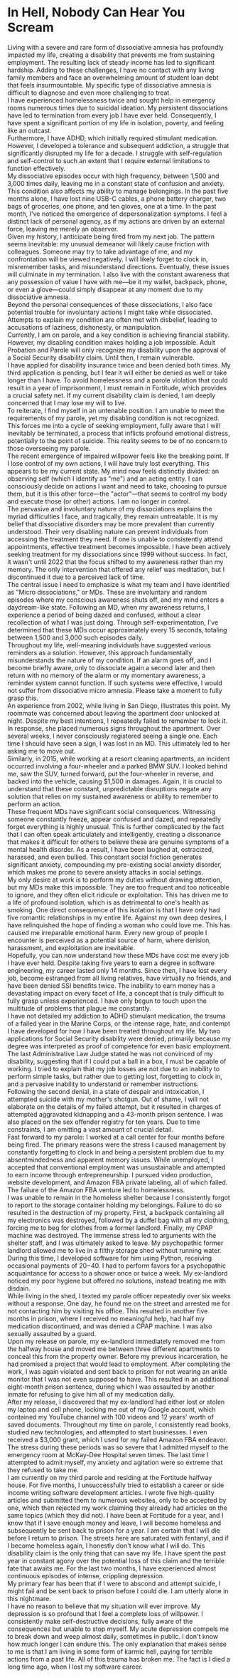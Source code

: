 # In Hell, Nobody Can Hear You Scream


Living with a severe and rare form of dissociative amnesia has profoundly impacted my life, creating a disability that prevents me from sustaining employment. The resulting lack of steady income has led to significant hardship. Adding to these challenges, I have no contact with any living family members and face an overwhelming amount of student loan debt that feels insurmountable. My specific type of dissociative amnesia is difficult to diagnose and even more challenging to treat.  
   I have experienced homelessness twice and sought help in emergency rooms numerous times due to suicidal ideation. My persistent dissociations have led to termination from every job I have ever held. Consequently, I have spent a significant portion of my life in isolation, poverty, and feeling like an outcast.  
Furthermore, I have ADHD, which initially required stimulant medication. However, I developed a tolerance and subsequent addiction, a struggle that significantly disrupted my life for a decade. I struggle with self-regulation and self-control to such an extent that I require external limitations to function effectively.  
   My dissociative episodes occur with high frequency, between 1,500 and 3,000 times daily, leaving me in a constant state of confusion and anxiety. This condition also affects my ability to manage belongings. In the past five months alone, I have lost nine USB-C cables, a phone battery charger, two bags of groceries, one phone, and ten gloves, one at a time. In the past month, I've noticed the emergence of depersonalization symptoms. I feel a distinct lack of personal agency, as if my actions are driven by an external force, leaving me merely an observer.  
   Given my history, I anticipate being fired from my next job. The pattern seems inevitable: my unusual demeanor will likely cause friction with colleagues. Someone may try to take advantage of me, and my confrontation will be viewed negatively. I will likely forget to clock in, misremember tasks, and misunderstand directions. Eventually, these issues will culminate in my termination. I also live with the constant awareness that any possession of value I have with me—be it my wallet, backpack, phone, or even a glove—could simply disappear at any moment due to my dissociative amnesia.  
   Beyond the personal consequences of these dissociations, I also face potential trouble for involuntary actions I might take while dissociated. Attempts to explain my condition are often met with disbelief, leading to accusations of laziness, dishonesty, or manipulation.  
   Currently, I am on parole, and a key condition is achieving financial stability. However, my disabling condition makes holding a job impossible. Adult Probation and Parole will only recognize my disability upon the approval of a Social Security disability claim. Until then, I remain vulnerable.  
   I have applied for disability insurance twice and been denied both times. My third application is pending, but I fear it will either be denied as well or take longer than I have. To avoid homelessness and a parole violation that could result in a year of imprisonment, I must remain in Fortitude, which provides a crucial safety net. If my current disability claim is denied, I am deeply concerned that I may lose my will to live.  
   To reiterate, I find myself in an untenable position. I am unable to meet the requirements of my parole, yet my disabling condition is not recognized. This forces me into a cycle of seeking employment, fully aware that I will inevitably be terminated, a process that inflicts profound emotional distress, potentially to the point of suicide. This reality seems to be of no concern to those overseeing my parole.  
   The recent emergence of impaired willpower feels like the breaking point. If I lose control of my own actions, I will have truly lost everything. This appears to be my current state. My mind now feels distinctly divided: an observing self (which I identify as "me") and an acting entity. I can consciously decide on actions I want and need to take, choosing to pursue them, but it is this other force—the "actor"—that seems to control my body and execute those (or other) actions. I am no longer in control.  
   The pervasive and involuntary nature of my dissociations explains the myriad difficulties I face, and tragically, they remain untreatable. It is my belief that dissociative disorders may be more prevalent than currently understood. Their very disabling nature can prevent individuals from accessing the treatment they need. If one is unable to consistently attend appointments, effective treatment becomes impossible. I have been actively seeking treatment for my dissociations since 1999 without success. In fact, it wasn't until 2022 that the focus shifted to my awareness rather than my memory. The only intervention that offered any relief was meditation, but I discontinued it due to a perceived lack of time.  
   The central issue I need to emphasize is what my team and I have identified as "Micro dissociations," or MDs. These are involuntary and random episodes where my conscious awareness shuts off, and my mind enters a daydream-like state. Following an MD, when my awareness returns, I experience a period of being dazed and confused, without a clear recollection of what I was just doing. Through self-experimentation, I've determined that these MDs occur approximately every 15 seconds, totaling between 1,500 and 3,000 such episodes daily.  
   Throughout my life, well-meaning individuals have suggested various reminders as a solution. However, this approach fundamentally misunderstands the nature of my condition. If an alarm goes off, and I become briefly aware, only to dissociate again a second later and then return with no memory of the alarm or my momentary awareness, a reminder system cannot function. If such systems were effective, I would not suffer from dissociative micro amnesia. Please take a moment to fully grasp this.  
   An experience from 2002, while living in San Diego, illustrates this point. My roommate was concerned about leaving the apartment door unlocked at night. Despite my best intentions, I repeatedly failed to remember to lock it. In response, she placed numerous signs throughout the apartment. Over several weeks, I never consciously registered seeing a single one. Each time I should have seen a sign, I was lost in an MD. This ultimately led to her asking me to move out.  
   Similarly, in 2015, while working at a resort cleaning apartments, an incident occurred involving a four-wheeler and a parked BMW SUV. I looked behind me, saw the SUV, turned forward, put the four-wheeler in reverse, and backed into the vehicle, causing $1,500 in damages. Again, it is crucial to understand that these constant, unpredictable disruptions negate any solution that relies on my sustained awareness or ability to remember to perform an action.  
   These frequent MDs have significant social consequences. Witnessing someone constantly freeze, appear confused and dazed, and repeatedly forget everything is highly unusual. This is further complicated by the fact that I can often speak articulately and intelligently, creating a dissonance that makes it difficult for others to believe these are genuine symptoms of a mental health disorder. As a result, I have been laughed at, ostracized, harassed, and even bullied. This constant social friction generates significant anxiety, compounding my pre-existing social anxiety disorder, which makes me prone to severe anxiety attacks in social settings.  
   My only desire at work is to perform my duties without drawing attention, but my MDs make this impossible. They are too frequent and too noticeable to ignore, and they often elicit ridicule or exploitation. This has driven me to a life of profound isolation, which is as detrimental to one's health as smoking. One direct consequence of this isolation is that I have only had five romantic relationships in my entire life. Against my own deep desires, I have relinquished the hope of finding a woman who could love me. This has caused me irreparable emotional harm. Every new group of people I encounter is perceived as a potential source of harm, where derision, harassment, and exploitation are inevitable.  
   Hopefully, you can now understand how these MDs have cost me every job I have ever held. Despite taking five years to earn a degree in software engineering, my career lasted only 14 months. Since then, I have lost every job, become estranged from all living relatives, have virtually no friends, and have been denied SSI benefits twice. The inability to earn money has a devastating impact on every facet of life, a concept that is truly difficult to fully grasp unless experienced. I have only begun to touch upon the multitude of problems that plague me constantly.  
   I have not detailed my addiction to ADHD stimulant medication, the trauma of a failed year in the Marine Corps, or the intense rage, hate, and contempt I have developed for how I have been treated throughout my life. My two applications for Social Security disability were denied, primarily because my degree was interpreted as proof of competence for even basic employment. The last Administrative Law Judge stated he was not convinced of my disability, suggesting that if I could put a ball in a box, I must be capable of working. I tried to explain that my job losses are not due to an inability to perform simple tasks, but rather due to getting lost, forgetting to clock in, and a pervasive inability to understand or remember instructions.  
   Following the second denial, in a state of despair and intoxication, I attempted suicide with my mother's shotgun. Out of shame, I will not elaborate on the details of my failed attempt, but it resulted in charges of attempted aggravated kidnapping and a 43-month prison sentence. I was also placed on the sex offender registry for ten years. Due to time constraints, I am omitting a vast amount of crucial detail.  
Fast forward to my parole: I worked at a call center for four months before being fired. The primary reasons were the stress I caused management by constantly forgetting to clock in and being a persistent problem due to my absentmindedness and apparent memory issues. While unemployed, I accepted that conventional employment was unsustainable and attempted to earn income through entrepreneurship. I pursued video production, website development, and Amazon FBA private labeling, all of which failed. The failure of the Amazon FBA venture led to homelessness.  
   I was unable to remain in the homeless shelter because I consistently forgot to report to the storage container holding my belongings. Failure to do so resulted in the destruction of my property. First, a backpack containing all my electronics was destroyed, followed by a duffel bag with all my clothing, forcing me to beg for clothes from a former landlord. Finally, my CPAP machine was destroyed. The immense stress led to arguments with the shelter staff, and I was ultimately asked to leave. My psychopathic former landlord allowed me to live in a filthy storage shed without running water. During this time, I developed software for him using Python, receiving occasional payments of $20-$40. I had to perform favors for a psychopathic acquaintance for access to a shower once or twice a week. My ex-landlord noticed my poor hygiene but offered no solutions, instead treating me with disdain.  
   While living in the shed, I texted my parole officer repeatedly over six weeks without a response. One day, he found me on the street and arrested me for not contacting him by visiting his office. This resulted in another five months in prison, where I received no meaningful help, had half my medication discontinued, and was denied a CPAP machine. I was also sexually assaulted by a guard.  
   Upon my release on parole, my ex-landlord immediately removed me from the halfway house and moved me between three different apartments to conceal this from the property owner. Before my previous incarceration, he had promised a project that would lead to employment. After completing the work, I was again violated and sent back to prison for not wearing an ankle monitor that I was not even supposed to have. This resulted in an additional eight-month prison sentence, during which I was assaulted by another inmate for refusing to give him all of my medication daily.  
   After my release, I discovered that my ex-landlord had either lost or stolen my laptop and cell phone, locking me out of my Google account, which contained my YouTube channel with 100 videos and 12 years' worth of saved documents. Throughout my time on parole, I consistently read books, studied new technologies, and attempted to start businesses. I even received a $3,000 grant, which I used for my failed Amazon FBA endeavor. The stress during these periods was so severe that I admitted myself to the emergency room at McKay-Dee Hospital seven times. The last time I attempted to admit myself, my anxiety and agitation were so extreme that they refused to take me.  
   I am currently on my third parole and residing at the Fortitude halfway house. For five months, I unsuccessfully tried to establish a career or side income writing software development articles. I wrote five high-quality articles and submitted them to numerous websites, only to be accepted by one, which then rejected my work claiming they already had articles on the same topics (which they did not). I have been at Fortitude for a year, and I know that if I save enough money and leave, I will become homeless and subsequently be sent back to prison for a year. I am certain that I will die before I return to prison. The streets here are saturated with fentanyl, and if I become homeless again, I honestly don't know what I will do. This disability claim is the only thing that can save my life. I have spent the past year in constant agony over the potential loss of this claim and the terrible fate that awaits me. For the last two months, I have experienced almost continuous episodes of intense, crippling depression.  
   My primary fear has been that if I were to abscond and attempt suicide, I might fail and be sent back to prison before I could die. I am utterly alone in this nightmare.  
   I have no reason to believe that my situation will ever improve. My depression is so profound that I feel a complete loss of willpower. I consistently make self-destructive decisions, fully aware of the consequences but unable to stop myself. My acute depression compels me to break down and weep almost daily, sometimes in public. I don't know how much longer I can endure this. 
   The only explanation that makes sense to me is that I am living in some form of karmic hell, paying for terrible actions from a past life. All of this trauma has broken me. The fact is I died a long time ago, when I lost my software career. 

